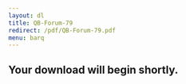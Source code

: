 ```yaml
---
layout: dl
title: QB-Forum-79
redirect: /pdf/QB-Forum-79.pdf
menu: barq
---
```

## Your download will begin shortly.
